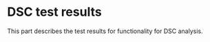 DSC test results
====================

This part describes the test results for functionality for DSC analysis.

